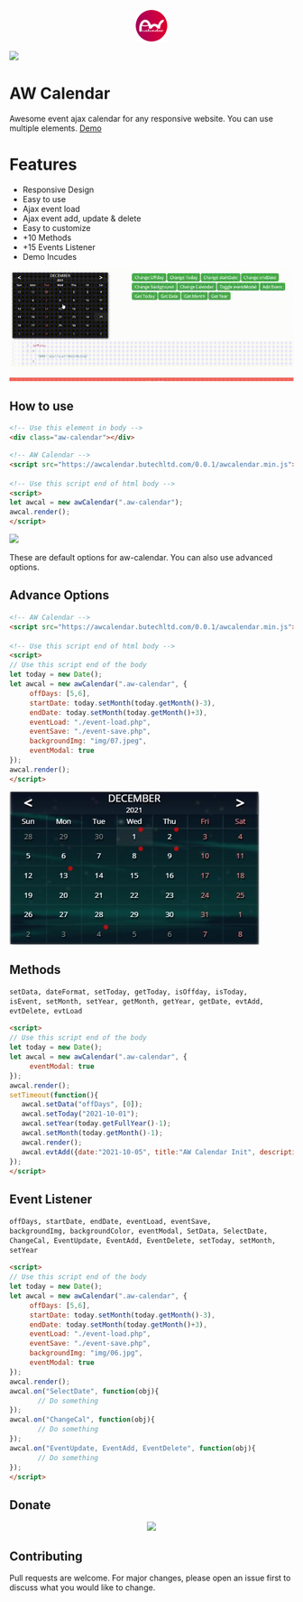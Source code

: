 <p align="center"><a target="_blank" href="https://awcalendar.butechltd.com"><img src="https://raw.githubusercontent.com/adilurfaisal/aw-calendar/master/assets/aw-calendar-logo-56px.png"></a></p>

<a target="_blank" href="https://awcalendar.butechltd.com"><img src="https://komarev.com/ghpvc/?username=adilurfaisal&color=dc143c"></a>

# AW Calendar

Awesome event ajax calendar for any responsive website. You can use multiple elements. 
<a target="_blank" href="https://awcalendar.butechltd.com">Demo</a>

# Features
* Responsive Design 
* Easy to use
* Ajax event load
* Ajax event add, update & delete
* Easy to customize
* +10 Methods
* +15 Events Listener
* Demo Incudes

<a target="_blank" href="https://awcalendar.butechltd.com"><img src="https://raw.githubusercontent.com/adilurfaisal/aw-calendar/master/assets/demo-1.gif"></a>

## How to use
```html
<!-- Use this element in body -->
<div class="aw-calendar"></div>
```
```html
<!-- AW Calendar -->
<script src="https://awcalendar.butechltd.com/0.0.1/awcalendar.min.js"></script>

<!-- Use this script end of html body -->
<script>
let awcal = new awCalendar(".aw-calendar");
awcal.render();
</script>
```
<a target="_blank" href="https://awcalendar.butechltd.com"><img src="https://awcalendar.butechltd.com/github/screenshot-basic.JPG"></a>

These are default options for aw-calendar. You can also use advanced options.

## Advance Options
```html
<!-- AW Calendar -->
<script src="https://awcalendar.butechltd.com/0.0.1/awcalendar.min.js"></script>

<!-- Use this script end of html body -->
<script>
// Use this script end of the body
let today = new Date();
let awcal = new awCalendar(".aw-calendar", {
     offDays: [5,6],
     startDate: today.setMonth(today.getMonth()-3),
     endDate: today.setMonth(today.getMonth()+3),
     eventLoad: "./event-load.php",
     eventSave: "./event-save.php",
     backgroundImg: "img/07.jpeg",
     eventModal: true
});
awcal.render();
</script>
```
<a target="_blank" href="https://awcalendar.butechltd.com"><img src="https://raw.githubusercontent.com/adilurfaisal/aw-calendar/master/assets/screenshot-advance.JPG"></a>

## Methods
<code>setData, dateFormat, setToday, getToday, isOffday, isToday, isEvent, setMonth, setYear, getMonth, getYear, getDate, evtAdd, evtDelete, evtLoad</code>
```html
<script>
// Use this script end of the body
let today = new Date();
let awcal = new awCalendar(".aw-calendar", {
     eventModal: true
});
awcal.render();
setTimeout(function(){
   awcal.setData("offDays", [0]);
   awcal.setToday("2021-10-01");
   awcal.setYear(today.getFullYear()-1);
   awcal.setMonth(today.getMonth()-1);
   awcal.render();
   awcal.evtAdd({date:"2021-10-05", title:"AW Calendar Init", description:"First day for AW Calendar"});
});
</script>
```

## Event Listener
<code>offDays, startDate, endDate, eventLoad, eventSave, backgroundImg, backgroundColor, eventModal, SetData, SelectDate, ChangeCal, EventUpdate, EventAdd, EventDelete, setToday, setMonth, setYear
</code>
```html
<script>
// Use this script end of the body
let today = new Date();
let awcal = new awCalendar(".aw-calendar", {
     offDays: [5,6],
     startDate: today.setMonth(today.getMonth()-3),
     endDate: today.setMonth(today.getMonth()+3),
     eventLoad: "./event-load.php",
     eventSave: "./event-save.php",
     backgroundImg: "img/06.jpg",
     eventModal: true
});
awcal.render();
awcal.on("SelectDate", function(obj){
       // Do something
});
awcal.on("ChangeCal", function(obj){
       // Do something
});
awcal.on("EventUpdate, EventAdd, EventDelete", function(obj){
       // Do something
});
</script>
```

## Donate
<p align="center">
<a target="_blank" href="https://www.paypal.com/donate?hosted_button_id=2ZTMGY2F3C8GW"><img src="https://www.paypalobjects.com/en_US/i/btn/btn_donateCC_LG.gif"></a>
</p>


## Contributing
Pull requests are welcome. For major changes, please open an issue first to discuss what you would like to change.

